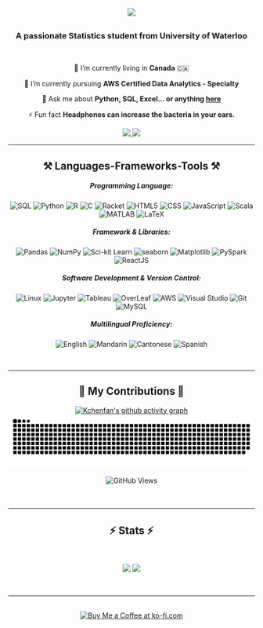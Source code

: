 <h1 align="center">
    <img src="https://readme-typing-svg.herokuapp.com/?font=Righteous&size=35&center=true&vCenter=true&width=500&height=70&duration=4000&lines=Hi+There!+👋;+I'm+Karina+Chen+Fang!;&font=Candara" />
</h1>

<h3 align="center">A passionate Statistics student from University of Waterloo </h3>

<br/>

<div align="center">
 
 🔭 I’m currently living in **Canada** 🇨🇦
 
 🌱 I’m currently pursuing **AWS Certified Data Analytics - Specialty**

💬 Ask me about **Python, SQL, Excel... or anything [here](https://github.com/Kchenfan/Kchenfan/issues)**

⚡ Fun fact **Headphones can increase the bacteria in your ears.**

 </div>
 
<div align="center"> 
  <a href="mailto:chenbiying30@gmail.com">
    <img src="https://img.shields.io/badge/Gmail-333333?style=for-the-badge&logo=gmail&logoColor=red" />
  </a>
  <a href="https://linkedin.com/in/pedro-sales-muniz" target="_blank">
    <img src="https://img.shields.io/badge/LinkedIn-0077B5?style=for-the-badge&logo=linkedin&logoColor=white" target="https://www.linkedin.com/in/karina-chen-fang-945bba1b3/" />
  </a>
</div>

 <hr/>
 
<h2 align="center">⚒️ Languages-Frameworks-Tools ⚒️</h2>
<div align="center"> 
  
##### Programming Language:
![SQL](https://img.shields.io/badge/SQL-E7E2E8?style=flat-square&logo=sql&logoColor=white)
![Python](https://img.shields.io/badge/Python-FDEEF4?style=flat-square&logo=python&logoColor=black)
![R](https://img.shields.io/badge/R-D7C3B8?style=flat-square&logo=r&logoColor=white)
![C](https://img.shields.io/badge/C-DCE0E8?style=flat-square&logo=c&logoColor=white)
![Racket](https://img.shields.io/badge/Racket-F5ADD8?style=flat-square&logo=racket&logoColor=white)
![HTML5](https://img.shields.io/badge/HTML5-DFD0B7?style=flat-square&logo=html5&logoColor=white)
![CSS](https://img.shields.io/badge/CSS-CCDAF7?style=flat-square&logo=css3&logoColor=white)
![JavaScript](https://img.shields.io/badge/JavaScript-ABC8CC?style=flat-square&logo=javascript&logoColor=black)
![Scala](https://img.shields.io/badge/Scala-94E9C5?style=flat-square&logo=scala&logoColor=white)
![MATLAB](https://img.shields.io/badge/MATLAB-F9F8F3?style=flat-square&logo=matlab&logoColor=white)
![LaTeX](https://img.shields.io/badge/LaTeX-EAD8DE?style=flat-square&logo=latex&logoColor=white)

##### Framework & Libraries:
![Pandas](https://img.shields.io/badge/Pandas-E7E2E8?style=flat-square&logo=pandas&logoColor=black)
![NumPy](https://img.shields.io/badge/NumPy-FCCCD3?style=flat-square&logo=numpy&logoColor=black)
![Sci-kit Learn](https://img.shields.io/badge/scikit_learn-FDEFE4?style=flat-square&logo=scikit-learn&logoColor=black)
![seaborn](https://img.shields.io/badge/seaborn-FFCCD3?style=flat-square&logo=seaborn&logoColor=white)
![Matplotlib](https://img.shields.io/badge/Matplotlib-D8E2DA?style=flat-square&logo=matplotlib&logoColor=white)
![PySpark](https://img.shields.io/badge/PySpark-FDE5D9?style=flat-square&logo=apache-spark&logoColor=black)
![ReactJS](https://img.shields.io/badge/ReactJS-FFCCD3?style=flat-square&logo=react&logoColor=black)

##### Software Development & Version Control:
![Linux](https://img.shields.io/badge/Linux-E7E2E8?style=flat-square&logo=linux&logoColor=black)
![Jupyter](https://img.shields.io/badge/Jupyter-FFE5EA?style=flat-square&logo=jupyter&logoColor=black)
![Tableau](https://img.shields.io/badge/Tableau-C8D5F7?style=flat-square&logo=tableau&logoColor=black)
![OverLeaf](https://img.shields.io/badge/OverLeaf-F5ADD8?style=flat-square&logo=overleaf&logoColor=black)
![AWS](https://img.shields.io/badge/AWS-EADEDE?style=flat-square&logo=amazon-aws&logoColor=black)
![Visual Studio](https://img.shields.io/badge/Visual_Studio-D8E2DA?style=flat-square&logo=visual-studio&logoColor=black)
![Git](https://img.shields.io/badge/Git-94E9C5?style=flat-square&logo=git&logoColor=white)
![MySQL](https://img.shields.io/badge/MySQL-FDEFE4?style=flat-square&logo=mysql&logoColor=black)

##### Multilingual Proficiency:
![English](https://img.shields.io/badge/-English-F9F8F3?style=flat-square)
![Mandarin](https://img.shields.io/badge/-Mandarin-DCE0E8?style=flat-square)
![Cantonese](https://img.shields.io/badge/-Cantonese-E7E2E8?style=flat-square)
![Spanish](https://img.shields.io/badge/-Spanish-FDEEF4?style=flat-square)

</div>
<br/>
<hr/>

<div align="center">
  <h2>🐍 My Contributions 🐍</h2>
  
  [![Kchenfan's github activity graph](https://github-readme-activity-graph.vercel.app/graph?username=Kchenfan&theme=dracula)](https://github.com/Kchenfan/github-readme-activity-graph)
  <br>
  <img alt="snake eating my contributions" src="https://raw.githubusercontent.com/salesp07/salesp07/output/github-contribution-grid-snake.svg" /> 
  
  ![GitHub Views](https://komarev.com/ghpvc/?username=Kchenfan&color=F5ADD8)
  <br/><br/><br/>
</div>

<hr/>

<h2 align="center">⚡ Stats ⚡</h2>
<br>
<p align="center">
  <img src="https://stats.justsong.cn/api/github/?username=kchenfan&theme=light" />
  <img src="https://stats.justsong.cn/api/leetcode/?username=kchenfan&theme=light" />
</p>
<br/>
</div>

<hr/>

<br/>

<div align="center">
<a href='https://ko-fi.com/V7V4RAK9C' target='_blank'><img height='64' style='border:0px;height:64px;' src='https://storage.ko-fi.com/cdn/kofi1.png?v=3' border='0' alt='Buy Me a Coffee at ko-fi.com' /></a>
</div>

<br/>

<!--
**Kchenfan/Kchenfan** is a ✨ _special_ ✨ repository because its `README.md` (this file) appears on your GitHub profile.

Here are some ideas to get you started:

- 🔭 I’m currently working on ...
- 🌱 I’m currently learning ...
- 👯 I’m looking to collaborate on ...
- 🤔 I’m looking for help with ...
- 💬 Ask me about ...
- 📫 How to reach me: ...
- 😄 Pronouns: ...
- ⚡ Fun fact: ...
-->

